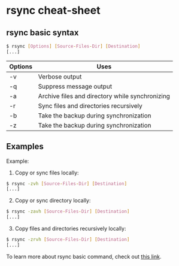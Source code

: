 # rsync cheat-sheet

## rsync basic syntax

```bash
$ rsync [Options] [Source-Files-Dir] [Destination]
[...]
```

| Options | Uses                                            |
|---------|-------------------------------------------------|
| -v      | Verbose output                                  |
| -q      | Suppress message output                         |
| -a      | Archive files and directory while synchronizing |
| -r      | Sync files and directories recursively          |
| -b      | Take the backup during synchronization          |
| -z      | Take the backup during synchronization          |

## Examples

Example:

1. Copy or sync files locally:

```bash
$ rsync -zvh [Source-Files-Dir] [Destination]
[...]
```

2. Copy or sync directory locally:

```bash
$ rsync -zavh [Source-Files-Dir] [Destination]
[...]
```

3. Copy files and directories recursively locally:

```bash
$ rsync -zrvh [Source-Files-Dir] [Destination]
[...]
```

To learn more about rsync basic command, check out [this link](https://www.linuxtechi.com/rsync-command-examples-linux/).
